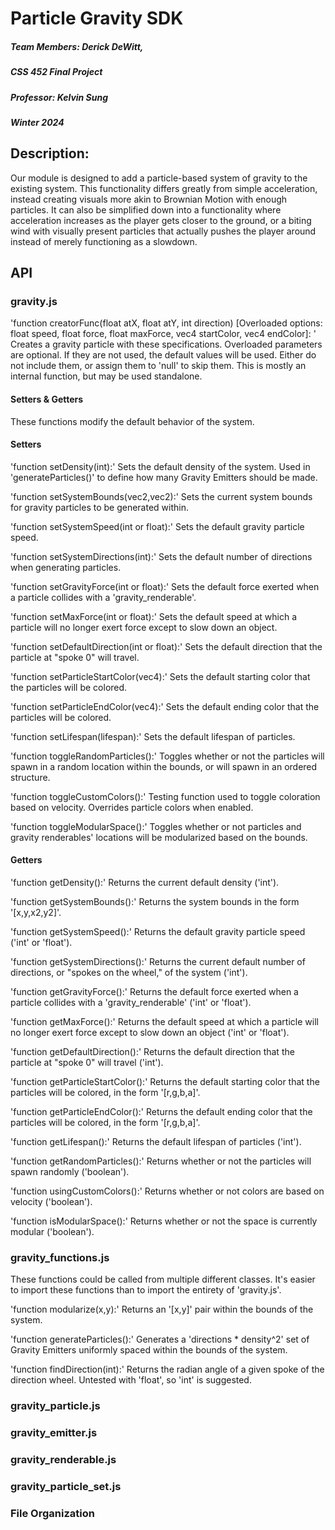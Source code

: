 # Particle Gravity SDK
##### Team Members: Derick DeWitt, 
##### CSS 452 Final Project
##### Professor: Kelvin Sung
##### Winter 2024

## Description:
Our module is designed to add a particle-based system of gravity to the existing system. 
This functionality differs greatly from simple acceleration, instead creating visuals more akin to Brownian Motion with enough particles.
It can also be simplified down into a functionality where acceleration increases as the player gets closer to the ground, 
or a biting wind with visually present particles that actually pushes the player around instead of merely functioning as a slowdown.

## API

### gravity.js

'function creatorFunc(float atX, float atY, int direction)
[Overloaded options: float speed, float force, float maxForce, vec4 startColor, vec4 endColor]: ' Creates a gravity particle with these specifications. Overloaded parameters are optional. If they are not used, the default values will be used. Either do not include them, or assign them to 'null' to skip them.
This is mostly an internal function, but may be used standalone. 

#### Setters & Getters

These functions modify the default behavior of the system. 

#### Setters

'function setDensity(int):' Sets the default density of the system. Used in 'generateParticles()' to define how many Gravity Emitters should be made.

'function setSystemBounds(vec2,vec2):' Sets the current system bounds for gravity particles to be generated within. 

'function setSystemSpeed(int or float):' Sets the default gravity particle speed.

'function setSystemDirections(int):' Sets the default number of directions when generating particles.

'function setGravityForce(int or float):' Sets the default force exerted when a particle collides with a 'gravity_renderable'.

'function setMaxForce(int or float):' Sets the default speed at which a particle will no longer exert force except to slow down an object.

'function setDefaultDirection(int or float):' Sets the default direction that the particle at "spoke 0" will travel.

'function setParticleStartColor(vec4):' Sets the default starting color that the particles will be colored. 

'function setParticleEndColor(vec4):' Sets the default ending color that the particles will be colored.

'function setLifespan(lifespan):' Sets the default lifespan of particles.

'function toggleRandomParticles():' Toggles whether or not the particles will spawn in a random location within the bounds, or will spawn in an ordered structure.

'function toggleCustomColors():' Testing function used to toggle coloration based on velocity. Overrides particle colors when enabled.

'function toggleModularSpace():' Toggles whether or not particles and gravity renderables' locations will be modularized based on the bounds.


#### Getters

'function getDensity():' Returns the current default density ('int').

'function getSystemBounds():' Returns the system bounds in the form '[x,y,x2,y2]'.

'function getSystemSpeed():' Returns the default gravity particle speed ('int' or 'float').

'function getSystemDirections():' Returns the current default number of directions, or "spokes on the wheel," of the system ('int').

'function getGravityForce():' Returns the default force exerted when a particle collides with a 'gravity_renderable' ('int' or 'float').

'function getMaxForce():' Returns the default speed at which a particle will no longer exert force except to slow down an object ('int' or 'float').

'function getDefaultDirection():' Returns the default direction that the particle at "spoke 0" will travel ('int').

'function getParticleStartColor():' Returns the default starting color that the particles will be colored, in the form '[r,g,b,a]'. 

'function getParticleEndColor():' Returns the default ending color that the particles will be colored, in the form '[r,g,b,a]'.

'function getLifespan():' Returns the default lifespan of particles ('int').

'function getRandomParticles():' Returns whether or not the particles will spawn randomly ('boolean').

'function usingCustomColors():' Returns whether or not colors are based on velocity ('boolean').

'function isModularSpace():' Returns whether or not the space is currently modular ('boolean').


### gravity_functions.js
These functions could be called from multiple different classes. It's easier to import these functions than to import the entirety of 'gravity.js'.

'function modularize(x,y):' Returns an '[x,y]' pair within the bounds of the system. 

'function generateParticles():' Generates a 'directions * density^2' set of Gravity Emitters uniformly spaced within the bounds of the system. 

'function findDirection(int):' Returns the radian angle of a given spoke of the direction wheel. Untested with 'float', so 'int' is suggested.

### gravity_particle.js

### gravity_emitter.js

### gravity_renderable.js

### gravity_particle_set.js



### File Organization

